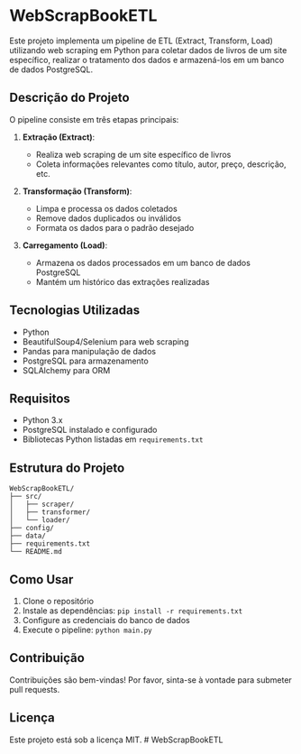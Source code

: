 # WebScrapBookETL

Este projeto implementa um pipeline de ETL (Extract, Transform, Load) utilizando web scraping em Python para coletar dados de livros de um site específico, realizar o tratamento dos dados e armazená-los em um banco de dados PostgreSQL.

## Descrição do Projeto

O pipeline consiste em três etapas principais:

1. **Extração (Extract)**: 
   - Realiza web scraping de um site específico de livros
   - Coleta informações relevantes como título, autor, preço, descrição, etc.

2. **Transformação (Transform)**:
   - Limpa e processa os dados coletados
   - Remove dados duplicados ou inválidos
   - Formata os dados para o padrão desejado

3. **Carregamento (Load)**:
   - Armazena os dados processados em um banco de dados PostgreSQL
   - Mantém um histórico das extrações realizadas

## Tecnologias Utilizadas

- Python
- BeautifulSoup4/Selenium para web scraping
- Pandas para manipulação de dados
- PostgreSQL para armazenamento
- SQLAlchemy para ORM

## Requisitos

- Python 3.x
- PostgreSQL instalado e configurado
- Bibliotecas Python listadas em `requirements.txt`

## Estrutura do Projeto

```
WebScrapBookETL/
├── src/
│   ├── scraper/
│   ├── transformer/
│   └── loader/
├── config/
├── data/
├── requirements.txt
└── README.md
```

## Como Usar

1. Clone o repositório
2. Instale as dependências: `pip install -r requirements.txt`
3. Configure as credenciais do banco de dados
4. Execute o pipeline: `python main.py`

## Contribuição

Contribuições são bem-vindas! Por favor, sinta-se à vontade para submeter pull requests.

## Licença

Este projeto está sob a licença MIT. # WebScrapBookETL

